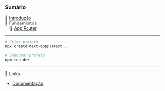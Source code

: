 ### Sumário
🔸 [Introdução](https://github.com/4L1C3-R4BB1T/estudos-nextjs/blob/main/arquivos/introducao.md)  
🔻 Fundamentos  
&nbsp;&nbsp;&nbsp; 🔸 [App Router](https://github.com/4L1C3-R4BB1T/estudos-nextjs/blob/main/arquivos/approuter.md)

---

```bash
# Criar projeto
npx create-next-app@latest .

# Executar projeto
npm run dev
```

---

🔗 Links
* [Documentação](https://nextjs.org/docs)  

